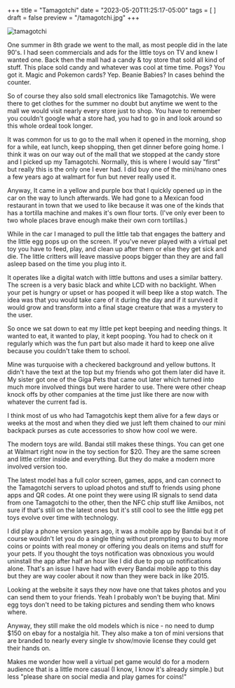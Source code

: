 +++
title = "Tamagotchi"
date = "2023-05-20T11:25:17-05:00"
tags = [ ]
draft = false
preview = "/tamagotchi.jpg"
+++

![tamagotchi](/tamagotchi.jpg)

One summer in 8th grade we went to the mall, as most people did in the late 90's. I had seen commercials and ads for the little toys on TV and knew I wanted one. Back then the mall had a candy & toy store that sold all kind of stuff. This place sold candy and whatever was cool at time time. Pogs? You got it. Magic and Pokemon cards? Yep. Beanie Babies? In cases behind the counter. 

So of course they also sold small electronics like Tamagotchis. We were there to get clothes for the summer no doubt but anytime we went to the mall we would visit nearly every store just to shop. You have to remember you couldn't google what a store had, you had to go in and look around so this whole ordeal took longer. 

It was common for us to go to the mall when it opened in the morning, shop for a while, eat lunch, keep shopping, then get dinner before going home. I think it was on our way out of the mall that we stopped at the candy store and I picked up my Tamagotchi. Normally, this is where I would say "first" but really this is the only one I ever had. I did buy one of the mini/nano ones a few years ago at walmart for fun but never really used it.

Anyway, It came in a yellow and purple box that I quickly opened up in the car on the way to lunch afterwards. We had gone to a Mexican food restaurant in town that we used to like because it was one of the kinds that has a tortilla machine and makes it's own flour torts. (I've only ever been to two whole places brave enough make their own corn tortillas.) 

While in the car I managed to pull the little tab that engages the battery and the little egg pops up on the screen. If you've never played with a virtual pet toy you have to feed, play, and clean up after them or else they get sick and die. The little critters will leave massive poops bigger than they are and fall asleep based on the time you plug into it. 

It operates like a digital watch with little buttons and uses a similar battery. The screen is a very basic black and white LCD with no backlight. When your pet is hungry or upset or has pooped it will beep like a stop watch. The idea was that you would take care of it during the day and if it survived it would grow and transform into a final stage creature that was a mystery to the user. 

So once we sat down to eat my little pet kept beeping and needing things. It wanted to eat, it wanted to play, it kept pooping. You had to check on it regularly which was the fun part but also made it hard to keep one alive because you couldn't take them to school. 

Mine was turquoise with a checkered background and yellow buttons. It didn't have the text at the top but my friends who got them later did have it. My sister got one of the Giga Pets that came out later which turned into much more involved things but were harder to use. There were other cheap knock offs by other companies at the time just like there are now with whatever the current fad is. 

I think most of us who had Tamagotchis kept them alive for a few days or weeks at the most and when they died we just left them chained to our mini backpack purses as cute accessories to show how cool we were. 

The modern toys are wild. Bandai still makes these things. You can get one at Walmart right now in the toy section for $20. They are the same screen and little critter inside and everything. But they do make a modern more involved version too.

The latest model has a full color screen, games, apps, and can connect to the Tamagotchi servers to upload photos and stuff to friends using phone apps and QR codes. At one point they were using IR signals to send data from one Tamagotchi to the other, then the NFC chip stuff like Amiibos, not sure if that's still on the latest ones but it's still cool to see the little egg pet toys evolve over time with technology. 

I did play a phone version years ago, it was a mobile app by Bandai but it of course wouldn't let you do a single thing without prompting you to buy more coins or points with real money or offering you deals on items and stuff for your pets. If you thought the toys notification was obnoxious you would uninstall the app after half an hour like I did due to pop up notifications alone. That's an issue I have had with every Bandai mobile app to this day but they are way cooler about it now than they were back in like 2015. 

Looking at the website it says they now have one that takes photos and you can send them to your friends. Yeah I probably won't be buying that. Mini egg toys don't need to be taking pictures and sending them who knows where. 

Anyway, they still make the old models which is nice - no need to dump $150 on ebay for a nostalgia hit. They also make a ton of mini versions that are branded to nearly every single tv show/movie license they could get their hands on. 

Makes me wonder how well a virtual pet game would do for a modern audience that is a little more casual (I know, I know it's already simple.) but less "please share on social media and play games for coins!"



